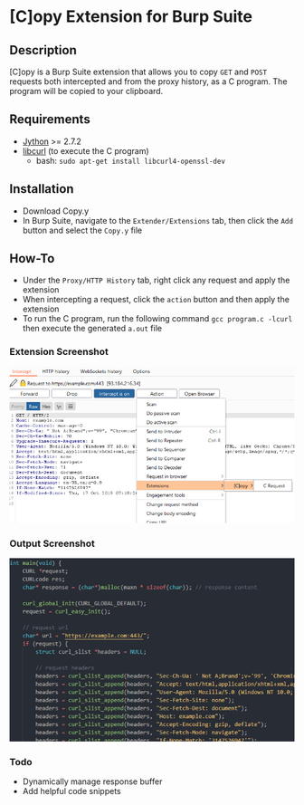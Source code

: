 # [C]opy Extension for Burp Suite

## Description
  [C]opy is a Burp Suite extension that allows you to copy `GET` and `POST` requests both intercepted and from the proxy history, as a C program.
  The program will be copied to your clipboard.

## Requirements
* [Jython](https://www.jython.org/download.html) >= 2.7.2
* [libcurl](https://curl.se/libcurl/) (to execute the C program)
  * bash: `sudo apt-get install libcurl4-openssl-dev`

## Installation
* Download Copy.y
* In Burp Suite, navigate to the `Extender/Extensions` tab, then click the `Add` button and select the `Copy.y` file

## How-To
* Under the `Proxy/HTTP History` tab, right click any request and apply the extension
* When intercepting a request, click the `action` button and then apply the extension
* To run the C program, run the following command `gcc program.c -lcurl` then execute the generated `a.out` file

### Extension Screenshot
![Alt text](burp.png?raw=true)

### Output Screenshot
![Alt text](program.png?raw=true)

### Todo
* Dynamically manage response buffer
* Add helpful code snippets
